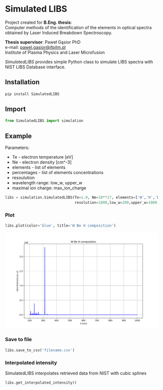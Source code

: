 # Simulated LIBS

Project created for **B.Eng. thesis**:  
Computer methods of the identification of the elements in optical spectra obtained by Laser Induced Breakdown Spectroscopy.

**Thesis supervisor**: Paweł Gąsior PhD  
e-mail: pawel.gasior@ifpilm.pl  
Institute of Plasma Physics and Laser Microfusion

*SimulatedLIBS* provides simple Python class to simulate LIBS spectra with NIST LIBS Database interface.

## Installation
```python
pip install SimulatedLIBS
```
## Import 
```python
from SimulatedLIBS import simulation
```
## Example
Parameters:  
- Te - electron temperature [eV]
- Ne - electron density [cm^-3]
- elements - list of elements 
- percentages - list of elements concentrations
- resoulution
- wavelength range: low_w, upper_w
- maximal ion charge: max_ion_charge 
```python
libs = simulation.SimulatedLIBS(Te=1.0, Ne=10**17, elements=['W','H','Be'],percentages=[50,25,25],
                                resolution=1000,low_w=200,upper_w=1000,max_ion_charge=3)
```

### Plot
```python
libs.plot(color='blue', title='W Be H composition')
```
![](plot.png)

### Save to file
```python
libs.save_to_csv('filename.csv')
```

### Interpolated intensity
SimulatedLIBS interpolates retrieved data from NIST with cubic splines
```python
libs.get_interpolated_intensity()
```
